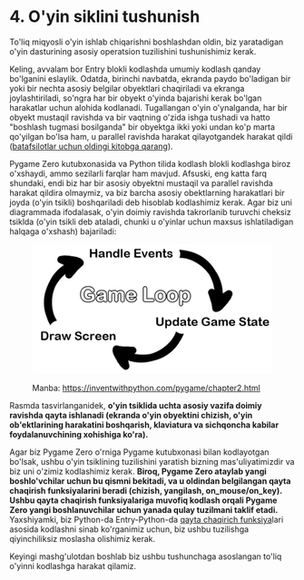 # 4. O'yin siklini tushunish

To'liq miqyosli o'yin ishlab chiqarishni boshlashdan oldin, biz yaratadigan o'yin dasturining asosiy operatsion tuzilishini tushunishimiz kerak.

Keling, avvalam bor Entry blokli kodlashda umumiy kodlash qanday bo'lganini eslaylik. Odatda, birinchi navbatda, ekranda paydo bo'ladigan bir yoki bir nechta asosiy belgilar obyektlari chaqiriladi va ekranga joylashtiriladi, so'ngra har bir obyekt o'yinda bajarishi kerak bo'lgan harakatlar uchun alohida kodlanadi. Tugallangan o'yin o'ynalganda, har bir obyekt mustaqil ravishda va bir vaqtning o'zida ishga tushadi va hatto "boshlash tugmasi bosilganda" bir obyektga ikki yoki undan ko'p marta qo'yilgan bo'lsa ham, u parallel ravishda harakat qilayotgandek harakat qildi ([batafsilotlar uchun oldingi kitobga qarang](https://jjlee.gitbook.io/entry-python/paradigm/4.1-serial-parallel)).

Pygame Zero kutubxonasida va Python tilida kodlash blokli kodlashga biroz o'xshaydi, ammo sezilarli farqlar ham mavjud. Afsuski, eng katta farq shundaki, endi biz har bir asosiy obyektni mustaqil va parallel ravishda harakat qildira olmaymiz, va biz barcha asosiy obektlarning harakatlari bir joyda (o'yin tsikli) boshqariladi deb hisoblab kodlashimiz kerak. Agar biz uni diagrammada ifodalasak, o'yin doimiy ravishda takrorlanib turuvchi cheksiz tsiklda (o'yin tsikli deb ataladi, chunki u o'yinlar uchun maxsus ishlatiladigan halqaga o'xshash) bajariladi:

<figure><img src=".gitbook/assets/image (17).png" alt=""><figcaption><p>Manba: <a href="https://inventwithpython.com/pygame/chapter2.html">https://inventwithpython.com/pygame/chapter2.html</a></p></figcaption></figure>

Rasmda tasvirlanganidek, **o'yin tsiklida uchta asosiy vazifa doimiy ravishda qayta ishlanadi (ekranda o'yin obyektini chizish, o'yin ob'ektlarining harakatini boshqarish, klaviatura va sichqoncha kabilar foydalanuvchining xohishiga ko'ra).**

Agar biz Pygame Zero o'rniga Pygame kutubxonasi bilan kodlayotgan bo'lsak, ushbu o'yin tsiklining tuzilishini yaratish bizning mas'uliyatimizdir va biz uni o'zimiz kodlashimiz kerak. **Biroq, Pygame Zero ataylab yangi boshlo'vchilar uchun bu qismni bekitadi, va u oldindan belgilangan qayta chaqirish funksiyalarini beradi (chizish, yangilash, on\_mouse/on\_key). Ushbu qayta chaqirish funksiyalariga muvofiq kodlash orqali Pygame Zero yangi boshlanuvchilar uchun yanada qulay tuzilmani taklif etadi.** Yaxshiyamki, biz Python-da Entry-Python-da [qayta chaqirich funksiya](https://roboticsware.gitbook.io/entry-python/3.-syntax/3.1-hw#kolbek-callback-funksiyasi-nima)lari asosida kodlashni sinab ko'rganimiz uchun, biz ushbu tuzilishga qiyinchiliksiz moslasha olishimiz kerak.

Keyingi mashg'ulotdan boshlab biz ushbu tushunchaga asoslangan to'liq o'yinni kodlashga harakat qilamiz.
